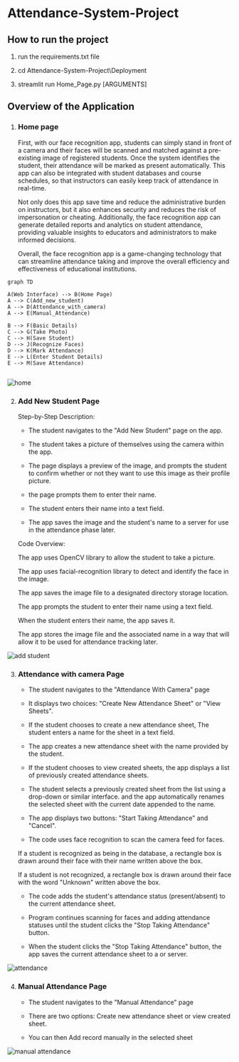 # Attendance-System-Project

## How to run the project

1. run the requirements.txt file 

2. cd Attendance-System-Project\Deployment 

3. streamlit run Home_Page.py [ARGUMENTS]


## Overview of the Application

1. ### Home page 

    First, with our face recognition app, students can simply stand in front of a camera and their faces will be scanned and matched against a pre-existing image of registered students. Once the system identifies the student, their attendance will be marked as present automatically. This app can also be integrated with student databases and course schedules, so that instructors can easily keep track of attendance in real-time. 

    Not only does this app save time and reduce the administrative burden on instructors, but it also enhances security and reduces the risk of impersonation or cheating. Additionally, the face recognition app can generate detailed reports and analytics on student attendance, providing valuable insights to educators and administrators to make informed decisions. 

    Overall, the face recognition app is a game-changing technology that can streamline attendance taking and improve the overall efficiency and effectiveness of educational institutions. 

```mermaid
graph TD

A(Web Interface) --> B(Home Page)
A --> C(Add_new_student)
A --> D(Attendance_with_camera)
A --> E(Manual_Attendance)

B --> F(Basic Details)
C --> G(Take Photo)
C --> H(Save Student)
D --> J(Recognize Faces)
D --> K(Mark Attendance)
E --> L(Enter Student Details)
E --> M(Save Attendance)


```

    
    

 
<img src="./7.Documentation/home.jpeg" alt="home">




2. ### Add New Student Page 

 

    Step-by-Step Description: 

    

    - The student navigates to the "Add New Student" page on the app. 

    - The student takes a picture of themselves using the camera within the app. 

    - The page displays a preview of the image, and prompts the student to confirm whether or not they want to use this image as their profile picture. 

    - the page prompts them to enter their name. 

    - The student enters their name into a text field. 

    - The app saves the image and the student's name to a server for use in the attendance phase later. 

    

    Code Overview: 

    

    The app uses OpenCV library to allow the student to take a picture. 

    The app uses facial-recognition library to detect and identify the face in the image. 

    The app saves the image file to a designated directory storage location. 

    The app prompts the student to enter their name using a text field. 

    When the student enters their name, the app saves it. 

    The app stores the image file and the associated name in a way that will allow it to be used for attendance tracking later. 
    
    
    

<img src="./7.Documentation/Add_Student.jpeg" alt="add student">





3. ### Attendance with camera Page 

 

    - The student navigates to the "Attendance With Camera" page  

    - It displays two choices: "Create New Attendance Sheet" or "View Sheets". 

    - If the student chooses to create a new attendance sheet, The student enters a name for the sheet in a text field. 

    - The app creates a new attendance sheet with the name provided by the student. 

    - If the student chooses to view created sheets, the app displays a list of previously created attendance sheets. 

    - The student selects a previously created sheet from the list using a drop-down or similar interface. and the app automatically renames the selected sheet with the current date appended to the name. 

    - The app displays two buttons: "Start Taking Attendance" and "Cancel". 

    - The code uses face recognition to scan the camera feed for faces. 

    If a student is recognized as being in the database, a rectangle box is drawn around their face with their name written above the box. 

    If a student is not recognized, a rectangle box is drawn around their face with the word "Unknown" written above the box. 

    - The code adds the student's attendance status (present/absent) to the current attendance sheet. 

    - Program continues scanning for faces and adding attendance statuses until the student clicks the "Stop Taking Attendance" button. 

    - When the student clicks the "Stop Taking Attendance" button, the app saves the current attendance sheet to a or server.
    
    
    



<img src="./7.Documentation/attendance_with_camera.jpeg" alt="attendance">






4. ### Manual Attendance Page 

 

    - The student navigates to the "Manual Attendance" page  

    - There are two options: Create new attendance sheet or view created sheet. 

    - You can then Add record manually in the selected sheet 






<img src="./7.Documentation/manual_attendance.jpeg" alt="manual attendance">
